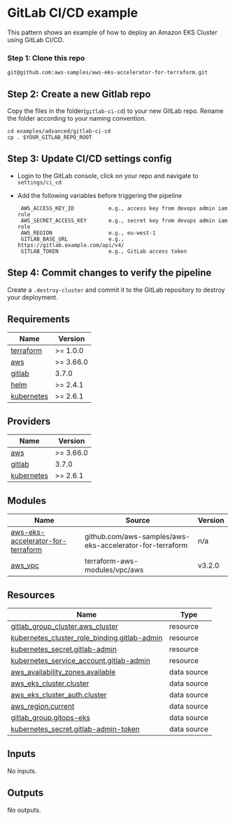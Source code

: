 # GitLab CI/CD example
This pattern shows an example of how to deploy an Amazon EKS Cluster using GitLab CI/CD.

### Step 1: Clone this repo

```
git@github.com:aws-samples/aws-eks-accelerator-for-terraform.git
```

## Step 2: Create a new Gitlab repo
Copy the files in the folder(`gitlab-ci-cd`) to your new GitLab repo. Rename the folder according to your naming convention.

    cd examples/advanced/gitlab-ci-cd
    cp . $YOUR_GITLAB_REPO_ROOT

## Step 3: Update CI/CD settings config
 - Login to the GitLab console, click on your repo and navigate to `settings/ci_cd`
 - Add the following variables before triggering the pipeline

        AWS_ACCESS_KEY_ID           e.g., access key from devops admin iam role
        AWS_SECRET_ACCESS_KEY       e.g., secret key from devops admin iam role
        AWS_REGION                  e.g., eu-west-1
        GITLAB_BASE_URL             e.g., https://gitlab.example.com/api/v4/
        GITLAB_TOKEN                e.g., GitLab access token 

## Step 4: Commit changes to verify the pipeline

Create a `.destroy-cluster` and commit it to the GitLab repository to destroy your deployment.

<!--- BEGIN_TF_DOCS --->
## Requirements

| Name | Version |
|------|---------|
| <a name="requirement_terraform"></a> [terraform](#requirement\_terraform) | >= 1.0.0 |
| <a name="requirement_aws"></a> [aws](#requirement\_aws) | >= 3.66.0 |
| <a name="requirement_gitlab"></a> [gitlab](#requirement\_gitlab) | 3.7.0 |
| <a name="requirement_helm"></a> [helm](#requirement\_helm) | >= 2.4.1 |
| <a name="requirement_kubernetes"></a> [kubernetes](#requirement\_kubernetes) | >= 2.6.1 |

## Providers

| Name | Version |
|------|---------|
| <a name="provider_aws"></a> [aws](#provider\_aws) | >= 3.66.0 |
| <a name="provider_gitlab"></a> [gitlab](#provider\_gitlab) | 3.7.0 |
| <a name="provider_kubernetes"></a> [kubernetes](#provider\_kubernetes) | >= 2.6.1 |

## Modules

| Name | Source | Version |
|------|--------|---------|
| <a name="module_aws-eks-accelerator-for-terraform"></a> [aws-eks-accelerator-for-terraform](#module\_aws-eks-accelerator-for-terraform) | github.com/aws-samples/aws-eks-accelerator-for-terraform | n/a |
| <a name="module_aws_vpc"></a> [aws\_vpc](#module\_aws\_vpc) | terraform-aws-modules/vpc/aws | v3.2.0 |

## Resources

| Name | Type |
|------|------|
| [gitlab_group_cluster.aws_cluster](https://registry.terraform.io/providers/gitlabhq/gitlab/3.7.0/docs/resources/group_cluster) | resource |
| [kubernetes_cluster_role_binding.gitlab-admin](https://registry.terraform.io/providers/hashicorp/kubernetes/latest/docs/resources/cluster_role_binding) | resource |
| [kubernetes_secret.gitlab-admin](https://registry.terraform.io/providers/hashicorp/kubernetes/latest/docs/resources/secret) | resource |
| [kubernetes_service_account.gitlab-admin](https://registry.terraform.io/providers/hashicorp/kubernetes/latest/docs/resources/service_account) | resource |
| [aws_availability_zones.available](https://registry.terraform.io/providers/hashicorp/aws/latest/docs/data-sources/availability_zones) | data source |
| [aws_eks_cluster.cluster](https://registry.terraform.io/providers/hashicorp/aws/latest/docs/data-sources/eks_cluster) | data source |
| [aws_eks_cluster_auth.cluster](https://registry.terraform.io/providers/hashicorp/aws/latest/docs/data-sources/eks_cluster_auth) | data source |
| [aws_region.current](https://registry.terraform.io/providers/hashicorp/aws/latest/docs/data-sources/region) | data source |
| [gitlab_group.gitops-eks](https://registry.terraform.io/providers/gitlabhq/gitlab/3.7.0/docs/data-sources/group) | data source |
| [kubernetes_secret.gitlab-admin-token](https://registry.terraform.io/providers/hashicorp/kubernetes/latest/docs/data-sources/secret) | data source |

## Inputs

No inputs.

## Outputs

No outputs.

<!--- END_TF_DOCS --->

